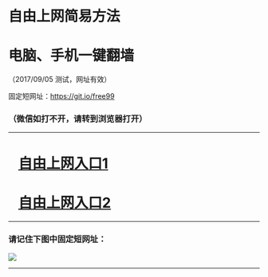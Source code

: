 ﻿# 自由上网简易方法

# 电脑、手机一键翻墙

（2017/09/05 测试，网址有效）

固定短网址：https://git.io/free99

### （微信如打不开，请转到浏览器打开）


***





# &nbsp;&nbsp; <a href="http://ft1168718544.fwq-tz1001.xyz/fwqtz01.html?t=090500114478 " target="_blank">自由上网入口1</a>
# &nbsp;&nbsp; <a href="http://ft3217129622.fwq-tz1002.xyz/fwqtz02.html?t=090500125311 " target="_blank">自由上网入口2</a>
***

### 请记住下图中固定短网址：

<img src="https://s3-us-west-2.amazonaws.com/fwq-1001/yjfq-20170905okok.png" /> 


***

